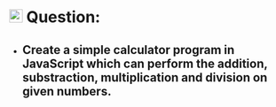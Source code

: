 # <img height="24px" src="https://cdn-icons-png.flaticon.com/512/5968/5968292.png"> Question:

- ## Create a simple calculator program in JavaScript which can perform the addition, substraction, multiplication and division on given numbers.